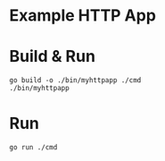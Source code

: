 # Example HTTP App

# Build & Run

```
go build -o ./bin/myhttpapp ./cmd
./bin/myhttpapp
```

# Run

```
go run ./cmd
```